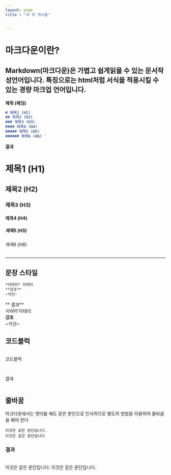```yaml
---
layout: page
title : "내 첫 게시물"


---
```

# 마크다운이란?

## Markdown(마크다운)은 가볍고 쉽게읽을 수 있는 문서작성언어입니다. 특징으로는 html처럼 서식을 적용시킬 수 있는 경량 마크업 언어입니다.

**제목 (헤딩)**
```md
# 제목1 (H1)
## 제목2 (H2)
### 제목3 (H3)
#### 제목4 (H4)
##### 제목5 (H5)
###### 제목6 (H6) `
```
**결과**
# 제목1 (H1)
## 제목2 (H2)
### 제목3 (H3)
#### 제목4 (H4)
##### 제목5 (H5)
###### 제목6 (H6)



---
## **문장 스타일**
```md
*이테리* 이테리
**강조**
~삭선~
```
** 결과** <br>
*이테리* 이테리<br>
**강조**<br>
~삭선~

## **코드블럭**

```
```
코드블럭

```


```

결과

```

```

## 줄바꿈

마크다운에서는 엔터를 해도 같은 문단으로 인식하므로 별도의 방법을 이용하여 줄바꿈을 해야 한다

```
이것은 같은 문단입니다.
이것은 같은 문단입니다

```
### 결과
<br>
이것은 같은 문단입니다. 이것은 같은 문단입니다.









